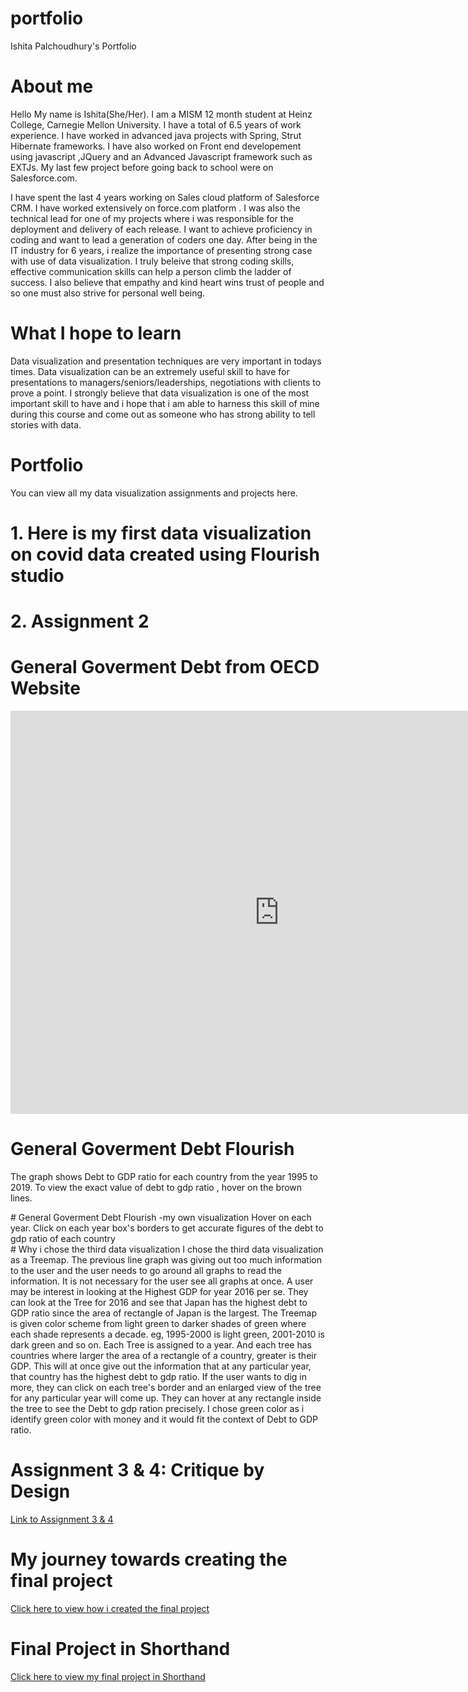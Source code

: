 # portfolio
Ishita Palchoudhury's Portfolio

# About me

Hello My name is Ishita(She/Her). I am a MISM 12 month student at Heinz College, Carnegie Mellon University. I have a total of 6.5 years of work experience. I have worked in advanced java projects with Spring, Strut Hibernate frameworks. I have also worked on Front end developement using javascript ,JQuery and an Advanced Javascript framework such as EXTJs. My last few project before going back to school were on Salesforce.com.

I have spent the last 4 years working on Sales cloud platform of Salesforce CRM. I have worked extensively on force.com platform . I was also the technical lead for one of my projects where i was responsible for the deployment and delivery of each release. I want to achieve proficiency in coding and want to lead a generation of coders one day. After being in the IT industry for 6 years, i realize the importance of presenting strong case with use of data visualization. I truly beleive that strong coding skills, effective communication skills can help a person climb the ladder of success. I also believe that empathy and kind heart wins trust of people and so one must also strive for personal well being.

# What I hope to learn

Data visualization and presentation techniques are very important in todays times. Data visualization can be an extremely useful skill to have for presentations to managers/seniors/leaderships, negotiations with clients to prove a point. I strongly believe that data visualization is one of the most important skill to have and i hope that i am able to harness this skill of mine during this course and come out as someone who has strong ability to tell stories with data.

# Portfolio

You can view all my data visualization assignments and projects here. 

# 1. Here is my first data visualization on covid data created using Flourish studio
<div class="flourish-embed flourish-chart" data-src="visualisation/7639959"><script src="https://public.flourish.studio/resources/embed.js"></script></div>

# 2. Assignment 2
# General Goverment Debt from OECD Website
<iframe src="https://data.oecd.org/chart/6vl2" width="860" height="645" style="border: 0" mozallowfullscreen="true" webkitallowfullscreen="true" allowfullscreen="true"><a href="https://data.oecd.org/chart/6vl2" target="_blank">OECD Chart: General government debt, Total, % of GDP, Annual, 2020</a></iframe>

# General Goverment Debt Flourish
The graph shows Debt to GDP ratio for each country from the year 1995 to 2019. To view the exact value of debt to gdp ratio , hover on the brown lines.
<div class="flourish-embed flourish-chart" data-src="visualisation/7674244"><script src="https://public.flourish.studio/resources/embed.js"></script></div>
# General Goverment Debt Flourish -my own visualization
Hover on each year. Click on each year box's borders to get accurate figures of the debt to gdp ratio of each country
<div class="flourish-embed flourish-hierarchy" data-src="visualisation/7676095"><script src="https://public.flourish.studio/resources/embed.js"></script></div>
# Why i chose the third data visualization
I chose the third data visualization as a Treemap. The previous line graph was giving out too much information to the user and the user needs to go around all graphs to read the information. It is not necessary for the user see all graphs at once. A user may be interest in looking at the Highest GDP for year 2016 per se. They can look at the Tree for 2016 and see that Japan has the highest debt to GDP ratio since the area of rectangle of Japan is the largest.
The Treemap is given color scheme from light green to darker shades of green where each shade represents a decade. eg, 1995-2000 is light green, 2001-2010 is dark green and so on.
Each Tree is assigned to a year. And each tree has countries where larger the area of a rectangle of a country, greater is their GDP. This will at once give out the information that at any particular year, that country has the highest debt to gdp ratio. 
If the user wants to dig in more, they can click on each tree's border and an enlarged view of the tree for any particular year will come up. They can hover at any rectangle inside the tree to see the Debt to gdp ration precisely.
I chose green color as i identify green color with money and it would fit the context of Debt to GDP ratio.

# Assignment 3 & 4: Critique by Design
<a href="https://ipalchou.github.io/portfolio/Assingment34.html"> Link to Assignment 3 & 4</a>

# My journey towards creating the final project
<a href="https://ipalchou.github.io/portfolio/FinalProjectP1.html" target="_blank">Click here to view how i created the final project</a>

# Final Project in Shorthand
<a href="https://carnegiemellon.shorthandstories.com/bangladesh/index.html" target="_blank">Click here to view my final project in Shorthand</a>
